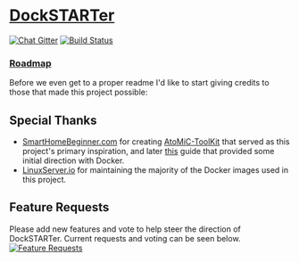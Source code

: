 # [DockSTARTer](https://ghostwriters.github.io/DockSTARTer/)

[![Chat Gitter](https://badges.gitter.im/GhostWriters/DockSTARTer.svg)](https://gitter.im/GhostWriters/DockSTARTer)
[![Build Status](https://travis-ci.org/GhostWriters/DockSTARTer.svg?branch=master)](https://travis-ci.org/GhostWriters/DockSTARTer)

### [Roadmap](docs/ROADMAP.md)

Before we even get to a proper readme I'd like to start giving credits to those that made this project possible:

## Special Thanks

-   [SmartHomeBeginner.com](https://www.smarthomebeginner.com/) for creating [AtoMiC-ToolKit](https://github.com/htpcBeginner/AtoMiC-ToolKit) that served as this project's primary inspiration, and later [this](https://www.smarthomebeginner.com/docker-home-media-server-2018-basic/) guide that provided some initial direction with Docker.
-   [LinuxServer.io](https://www.linuxserver.io/) for maintaining the majority of the Docker images used in this project.

## Feature Requests
Please add new features and vote to help steer the direction of DockSTARTer. Current requests and voting can be seen below.
[![Feature Requests](http://feathub.com/GhostWriters/DockSTARTer?format=svg)](http://feathub.com/GhostWriters/DockSTARTer)
